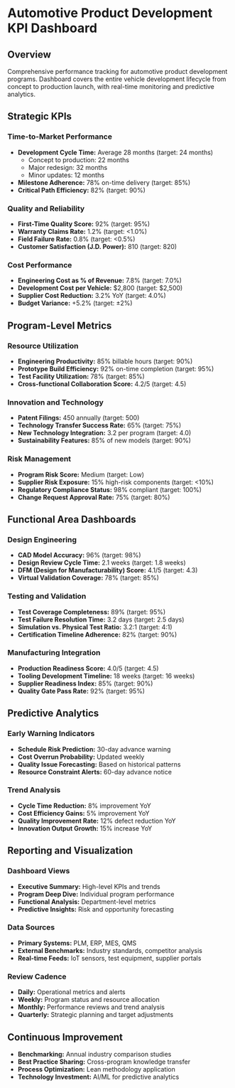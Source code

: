 # Automotive Product Development KPI Dashboard

## Overview
Comprehensive performance tracking for automotive product development programs. Dashboard covers the entire vehicle development lifecycle from concept to production launch, with real-time monitoring and predictive analytics.

## Strategic KPIs

### Time-to-Market Performance
- **Development Cycle Time:** Average 28 months (target: 24 months)
  - Concept to production: 22 months
  - Major redesign: 32 months
  - Minor updates: 12 months
- **Milestone Adherence:** 78% on-time delivery (target: 85%)
- **Critical Path Efficiency:** 82% (target: 90%)

### Quality and Reliability
- **First-Time Quality Score:** 92% (target: 95%)
- **Warranty Claims Rate:** 1.2% (target: <1.0%)
- **Field Failure Rate:** 0.8% (target: <0.5%)
- **Customer Satisfaction (J.D. Power):** 810 (target: 820)

### Cost Performance
- **Engineering Cost as % of Revenue:** 7.8% (target: 7.0%)
- **Development Cost per Vehicle:** $2,800 (target: $2,500)
- **Supplier Cost Reduction:** 3.2% YoY (target: 4.0%)
- **Budget Variance:** +5.2% (target: ±2%)

## Program-Level Metrics

### Resource Utilization
- **Engineering Productivity:** 85% billable hours (target: 90%)
- **Prototype Build Efficiency:** 92% on-time completion (target: 95%)
- **Test Facility Utilization:** 78% (target: 85%)
- **Cross-functional Collaboration Score:** 4.2/5 (target: 4.5)

### Innovation and Technology
- **Patent Filings:** 450 annually (target: 500)
- **Technology Transfer Success Rate:** 65% (target: 75%)
- **New Technology Integration:** 3.2 per program (target: 4.0)
- **Sustainability Features:** 85% of new models (target: 90%)

### Risk Management
- **Program Risk Score:** Medium (target: Low)
- **Supplier Risk Exposure:** 15% high-risk components (target: <10%)
- **Regulatory Compliance Status:** 98% compliant (target: 100%)
- **Change Request Approval Rate:** 75% (target: 80%)

## Functional Area Dashboards

### Design Engineering
- **CAD Model Accuracy:** 96% (target: 98%)
- **Design Review Cycle Time:** 2.1 weeks (target: 1.8 weeks)
- **DFM (Design for Manufacturability) Score:** 4.1/5 (target: 4.3)
- **Virtual Validation Coverage:** 78% (target: 85%)

### Testing and Validation
- **Test Coverage Completeness:** 89% (target: 95%)
- **Test Failure Resolution Time:** 3.2 days (target: 2.5 days)
- **Simulation vs. Physical Test Ratio:** 3.2:1 (target: 4:1)
- **Certification Timeline Adherence:** 82% (target: 90%)

### Manufacturing Integration
- **Production Readiness Score:** 4.0/5 (target: 4.5)
- **Tooling Development Timeline:** 18 weeks (target: 16 weeks)
- **Supplier Readiness Index:** 85% (target: 90%)
- **Quality Gate Pass Rate:** 92% (target: 95%)

## Predictive Analytics

### Early Warning Indicators
- **Schedule Risk Prediction:** 30-day advance warning
- **Cost Overrun Probability:** Updated weekly
- **Quality Issue Forecasting:** Based on historical patterns
- **Resource Constraint Alerts:** 60-day advance notice

### Trend Analysis
- **Cycle Time Reduction:** 8% improvement YoY
- **Cost Efficiency Gains:** 5% improvement YoY
- **Quality Improvement Rate:** 12% defect reduction YoY
- **Innovation Output Growth:** 15% increase YoY

## Reporting and Visualization

### Dashboard Views
- **Executive Summary:** High-level KPIs and trends
- **Program Deep Dive:** Individual program performance
- **Functional Analysis:** Department-level metrics
- **Predictive Insights:** Risk and opportunity forecasting

### Data Sources
- **Primary Systems:** PLM, ERP, MES, QMS
- **External Benchmarks:** Industry standards, competitor analysis
- **Real-time Feeds:** IoT sensors, test equipment, supplier portals

### Review Cadence
- **Daily:** Operational metrics and alerts
- **Weekly:** Program status and resource allocation
- **Monthly:** Performance reviews and trend analysis
- **Quarterly:** Strategic planning and target adjustments

## Continuous Improvement
- **Benchmarking:** Annual industry comparison studies
- **Best Practice Sharing:** Cross-program knowledge transfer
- **Process Optimization:** Lean methodology application
- **Technology Investment:** AI/ML for predictive analytics